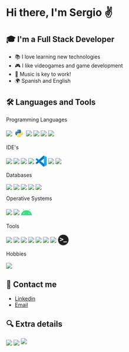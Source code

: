 
 Hi there, I'm Sergio ✌
=============
## 🎓 I'm a Full Stack Developer
- 📚 I love learning new technologies
- 🎮 I like videogames and game development
- 🎵 Music is key to work!
- 🌍 Spanish and English


## 🛠 Languages and Tools 
<p>
    <p>
        Programming Languages
        <p>
            <img align="center" width="30px" src="https://cdn.iconscout.com/icon/free/png-512/java-43-569305.png"/> 
            <img align="center" width="30px" src="https://raw.githubusercontent.com/github/explore/80688e429a7d4ef2fca1e82350fe8e3517d3494d/topics/python/python.png"/>
            <img align="center" width="30px" src="https://cdn.icon-icons.com/icons2/2415/PNG/512/csharp_original_logo_icon_146578.png"/>
            <img align="center" width="30px" src="https://cdn.icon-icons.com/icons2/844/PNG/512/HTML5_icon-icons.com_67090.png"/>
            <img align="center" width="23px" src="https://logodix.com/logo/1111652.png"/>   
            <img align="center" width="30px" src="https://cdn.icon-icons.com/icons2/2108/PNG/512/javascript_icon_130900.png"/> 
        </p>
    </p>
    <p>
        IDE's
        <p>
            <img align="center" width="30px" src="https://www.eclipse.org/downloads/images/committers.png"/>
            <img align="center" width="30px" src="http://3.bp.blogspot.com/-QVwrtvK3eJM/UUUgVq7sDdI/AAAAAAAABQ8/ttJ7_H03RhM/s200/netbeans-logo.png"/>
            <img align="center" width="30px" src="https://2.bp.blogspot.com/-dZ76ETKzXUk/Vx-zIwkojdI/AAAAAAAAC4A/hsdZJzoKPnoVh8WkzQ9Fv9AUKIaacsGqACLcB/s200/image01.png"/>
            <img align="center" width="30px" src="https://upload.wikimedia.org/wikipedia/commons/thumb/5/59/Visual_Studio_Icon_2019.svg/125px-Visual_Studio_Icon_2019.svg.png"/>
            <img align="center" width="30px" src="https://raw.githubusercontent.com/github/explore/80688e429a7d4ef2fca1e82350fe8e3517d3494d/topics/visual-studio-code/visual-studio-code.png"/>
            <img align="center" width="30px" src="https://cdn.icon-icons.com/icons2/1381/PNG/512/intellij_93550.png"/>
            <img align="center" width="30px" src="https://cdn.icon-icons.com/icons2/1381/PNG/512/pycharm_93936.png"/>
        </p>
    </p>
    <p>
        Databases
        <p>
            <img align="center" width="30px" src="https://cdn.icon-icons.com/icons2/2415/PNG/512/mysql_original_wordmark_logo_icon_146417.png"/>
            <img align="center" width="30px" src="http://getdrawings.com/free-icon/oracle-db-icon-65.png"/>
            <img align="center" width="30px" src="https://cdn.icon-icons.com/icons2/2415/PNG/512/postgresql_plain_logo_icon_146389.png"/>
            <img align="center" width="30px" src="https://upload.wikimedia.org/wikipedia/commons/thumb/9/97/Sqlite-square-icon.svg/256px-Sqlite-square-icon.svg.png"/>
            <img align="center" width="30px" src="https://img.icons8.com/color/50/000000/mongodb.png"/>
        </p>
    </p>
    <p>
        Operative Systems
        <p>
            <img align="center" width="30px" src="https://cdn.icon-icons.com/icons2/46/PNG/128/linux_penguin_animal_9362.png"/>
            <img align="center" width="30px" src="https://cdn.icon-icons.com/icons2/836/PNG/512/Windows_Phone_icon-icons.com_66782.png"/>
        <img align="center" width="30px" src="https://raw.githubusercontent.com/github/explore/80688e429a7d4ef2fca1e82350fe8e3517d3494d/topics/android/android.png"/>
        </p>
    </p>
    <p>
        Tools
        <p>
            <img align="center" width="30px" src="https://cdn.icon-icons.com/icons2/195/PNG/256/VMware_23516.png"/>
            <img align="center" width="30px" src="https://cdn.icon-icons.com/icons2/2699/PNG/512/virtualbox_logo_icon_169253.png"/>
            <img align="center" width="30px" src="https://img.icons8.com/fluent-systems-regular/452/github.png"/>
            <img align="center" width="30px" src="https://cdn.iconscout.com/icon/free/png-256/git-1-226092.png"/>    
            <img align="center" width="30px" src="https://cdn.icon-icons.com/icons2/2107/PNG/512/file_type_django_icon_130645.png"/>
            <img align="center" width="30px" src="https://www.bairesdev.com/wp-content/uploads/2020/07/hibernate-java-framework-logo-01.png"/>
            <img align="center" width="30px" src="https://cdn.icon-icons.com/icons2/2415/PNG/512/bootstrap_plain_logo_icon_146619.png"/>
            <img align="center" width="30px" src="https://raw.githubusercontent.com/github/explore/d92924b1d925bb134e308bd29c9de6c302ed3beb/topics/terminal/terminal.png"/>
        </p>
    </p>
    <p>
        Hobbies
        <p>
            <img align="center" width="30px" src="https://cdn.icon-icons.com/icons2/1381/PNG/512/unityeditoricon_94269.png"/>
        </p>
    </p>
</p>
  
## :speech_balloon: Contact me 

- [Linkedin](https://www.linkedin.com/in/sergio-garc%C3%ADa-mayo-a65447186/)
- [Email](mailto:garciamayosergio@gmail.com?subject=[GitHub]%20New%20Contact)


## 🔍 Extra details
<img align="center" src="https://github-readme-stats.vercel.app/api?username=sergiogarcia2000&hide=issues&show_icons=true" />
<img align="center" src="https://github-readme-stats.vercel.app/api/top-langs/?username=sergiogarcia2000&layout=compact" />
<img src="https://visitor-badge.laobi.icu/badge?page_id=sergiogarcia2000.sergiogarcia2000" />
<!--<details>
  <!--<summary>:zap: Recent GitHub Activity</summary>-->
  <!--DELETE_START_SECTION:activity-->
  <!--DELETE_END_SECTION:activity-->
<!--</details>-->
<!--</br>-->

